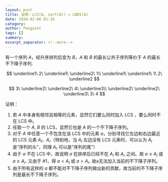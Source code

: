 ```yaml
---
layout: post
title: 证明：LCS(A, sort(A)) = LNDS(A)
date: 2020-02-06 01:34
category: 
author: Penguint
tags: []
summary: 
excerpt_separator: <!--more-->
---
```

<!-- more -->

有一个序列 $A$，经升序排列后变为 $B$，$A$ 和 $B$ 的最长公共子序列等价于 $A$ 的最长不下降子序列.

$$
\underline1\ 2\ \underline1\ \underline2\ 1\\
\underline1\ \underline1\ 1\ 2\ \underline2
$$

$$
3\ \underline2\ \underline2\ 4\ \underline3\\
\underline2\ \underline2\ \underline3\ 3\ 4
$$

证明：
1. 若 $A$ 中本身有相邻且相等的元素，显然它们要么同时加入 LCS ，要么同时不在 LCS 中。
2. 任取一个 $A$, $B$ 的 LCS，显然它也是 $A$ 的一个不下降子序列。
3. 对于 $A$ 中任意一个不包含在该 LCS 中的元素 $a$，分别寻找它左边和右边最近的 LCS 元素 $A_l$，$A_r$（特别地，当 $A_l$ 左边没有 LCS 元素时，可以认为 $A_l$ 是“序列的头”，同理 $A_r$ 可以是“序列的尾”）
4. 由于 $a$ 不在 LCS 中，故说明 $a$ 在排序后已经不在 $A_l$ 和 $A_r$ 之间。故 $a \leq A_l$ 或 $a \geq A_r$. 又由于 #1，得 $a < A_l$ 或 $a > A_r$. 故a无法加入当前的不下降子序列。
5. 由于所有这样的 $a$ 都不能对不下降子序列做出新的贡献，故当前的不下降子序列是最长不下降子序列。